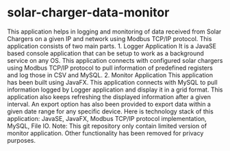 # solar-charger-data-monitor
This application helps in logging and monitoring of data received from Solar Chargers on a given IP and network using Modbus TCP/IP protocol.  This application consists of two main parts.  1. Logger Application It is a JavaSE based console application that can be setup to work as a background service on any OS. This application connects with configured solar chargers using Modbus TCP/IP protocol to pull information of predefined registers and log those in CSV and MySQL.  2. Monitor Application This application has been built using JavaFX. This application connects with MySQL to pull information logged by Logger application and display it in a grid format. This application also keeps refreshing the displayed information after a given interval. An export option has also been provided to export data within a given date range for any specific device. Here is technology stack of this application: JavaSE, JavaFX, Modbus TCP/IP protocol implementation, MySQL, File IO. Note: This git repository only contain limited version of monitor application. Other functionality has been removed for privacy purposes.
